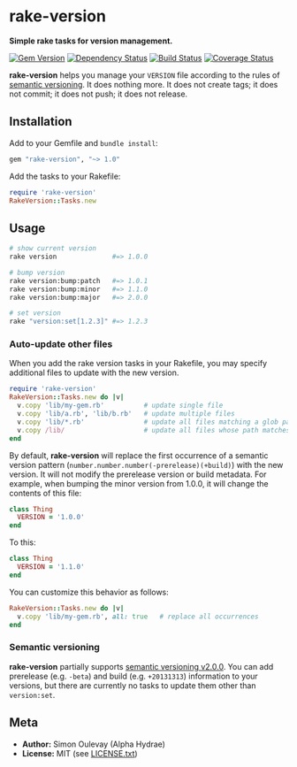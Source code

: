 # rake-version

**Simple rake tasks for version management.**

[![Gem Version](https://badge.fury.io/rb/rake-version.svg)](http://badge.fury.io/rb/rake-version)
[![Dependency Status](https://gemnasium.com/AlphaHydrae/rake-version.svg)](https://gemnasium.com/AlphaHydrae/rake-version)
[![Build Status](https://secure.travis-ci.org/AlphaHydrae/rake-version.svg?branch=master)](http://travis-ci.org/AlphaHydrae/rake-version)
[![Coverage Status](https://coveralls.io/repos/AlphaHydrae/rake-version/badge.svg?branch=master)](https://coveralls.io/r/AlphaHydrae/rake-version?branch=master)

**rake-version** helps you manage your `VERSION` file according to the rules of [semantic versioning](http://semver.org).
It does nothing more.
It does not create tags; it does not commit; it does not push; it does not release.

## Installation

Add to your Gemfile and `bundle install`:

```rb
gem "rake-version", "~> 1.0"
```

Add the tasks to your Rakefile:

```rb
require 'rake-version'
RakeVersion::Tasks.new
```

## Usage

```bash
# show current version
rake version              #=> 1.0.0

# bump version
rake version:bump:patch   #=> 1.0.1
rake version:bump:minor   #=> 1.1.0
rake version:bump:major   #=> 2.0.0

# set version
rake "version:set[1.2.3]" #=> 1.2.3
```

### Auto-update other files

When you add the rake version tasks in your Rakefile, you may specify additional files to update with the new version.

```rb
require 'rake-version'
RakeVersion::Tasks.new do |v|
  v.copy 'lib/my-gem.rb'          # update single file
  v.copy 'lib/a.rb', 'lib/b.rb'   # update multiple files
  v.copy 'lib/*.rb'               # update all files matching a glob pattern
  v.copy /lib/                    # update all files whose path matches a regexp
end
```

By default, **rake-version** will replace the first occurrence of a semantic version pattern (`number.number.number(-prerelease)(+build)`) with the new version.
It will not modify the prerelease version or build metadata.
For example, when bumping the minor version from 1.0.0, it will change the contents of this file:

```rb
class Thing
  VERSION = '1.0.0'
end
```

To this:

```rb
class Thing
  VERSION = '1.1.0'
end
```

You can customize this behavior as follows:

```rb
RakeVersion::Tasks.new do |v|
  v.copy 'lib/my-gem.rb', all: true   # replace all occurrences
end
```

### Semantic versioning

**rake-version** partially supports [semantic versioning v2.0.0](http://semver.org/spec/v2.0.0.html).
You can add prerelease (e.g. `-beta`) and build (e.g. `+20131313`) information to your versions,
but there are currently no tasks to update them other than `version:set`.

## Meta

* **Author:** Simon Oulevay (Alpha Hydrae)
* **License:** MIT (see [LICENSE.txt](https://raw.github.com/AlphaHydrae/rake-version/master/LICENSE.txt))

